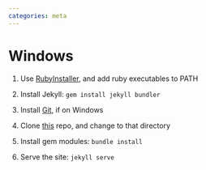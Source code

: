 ```yaml
---
categories: meta
---
```


# Windows

1. Use [RubyInstaller](https://rubyinstaller.org/), and add ruby executables to PATH

2. Install Jekyll: `gem install jekyll bundler`

3. Install [Git](https://git-scm.com/download/win), if on Windows

4. Clone [this](https://github.com/tiesmaster/setting-up-dev-boxes) repo, and change to that directory

5. Install gem modules: `bundle install`

6. Serve the site: `jekyll serve`